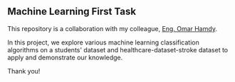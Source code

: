 ## Machine Learning First Task

This repository is a collaboration with my colleague, [Eng. Omar Hamdy](https://github.com/OmarHamdy32).

In this project, we explore various machine learning classification algorithms on a students' dataset and healthcare-dataset-stroke dataset to apply and demonstrate our knowledge.

Thank you!